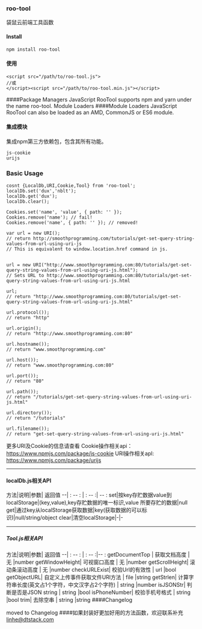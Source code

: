 
### roo-tool
袋鼠云前端工具函数
#### Install
```
npm install roo-tool
```
#### 使用
```
<script src="/path/to/roo-tool.js">
//或
</script><script src="/path/to/roo-tool.min.js"></script>
```
####Package Managers
JavaScript RooTool supports npm and yarn under the name roo-tool.
Module Loaders
####Module Loaders
JavaScript RooTool can also be loaded as an AMD, CommonJS or ES6 module.
#### 集成模块
集成npm第三方依赖包，包含其所有功能。
```
js-cookie 
urijs
```
### Basic Usage

```
cosnt {LocalDb,URI,Cookie,Tool} from 'roo-tool';
localDb.set('dux','nblt');
localDb.get('dux');
localDb.clear();

Cookies.set('name', 'value', { path: '' });
Cookies.remove('name'); // fail!
Cookies.remove('name', { path: '' }); // removed!

var url = new URI();
// return http://smoothprogramming.com/tutorials/get-set-query-string-values-from-url-using-uri-js
// This is equivalent to window.location.href command in js.


url = new URI("http://www.smoothprogramming.com:80/tutorials/get-set-query-string-values-from-url-using-uri-js.html");
// Sets URL to http://www.smoothprogramming.com:80/tutorials/get-set-query-string-values-from-url-using-uri-js.html

url;
// return "http://www.smoothprogramming.com:80/tutorials/get-set-query-string-values-from-url-using-uri-js.html"

url.protocol());
// return "http"

url.origin();
// return "http://www.smoothprogramming.com:80"

url.hostname());
// return "www.smoothprogramming.com"

url.host());
// return "www.smoothprogramming.com:80"

url.port());
// return "80"

url.path());
// return "/tutorials/get-set-query-string-values-from-url-using-uri-js.html"

url.directory());
// return "/tutorials"

url.filename());
// return "get-set-query-string-values-from-url-using-uri-js.html"
```
更多URI及Cookie的信息请查看
Cookie操作相关api：https://www.npmjs.com/package/js-cookie
URI操作相关apI: https://www.npmjs.com/package/urijs
*****
#### localDb.js相关API

方法|说明|参数| 返回值
--| : -- : | : -- :| -- :
set|按key存贮数据value到localStorage|(key,value),key存贮数据的唯一标识,value 所要存贮的数据|null
get|通过key从localStorage获取数据|key(获取数据的可以标识)|null/string/object
clear|清空localStorage|-|-
*****
##### Tool.js相关API
方法|说明|参数| 返回值
--| : -- : | : -- :|-- :
getDocumentTop | 获取文档高度 | 无 |number
getWindowHeight| 可视窗口高度 | 无 |number
getScrollHeight| 滚动条滚动高度 | 无 |number
checkURLExist| 校验Url的有效性 | url |bool
getObjectURL| 自定义上传事件获取文件URl方法 | file |string
getStrlen| 计算字符串长度(英文占1个字符，中文汉字占2个字符) | string |number
isJSONStr| 判断是否是JSON string | string |bool
isPhoneNumber| 校验手机号格式 | string |bool
trim| 去除空串 | string |string
####Changelog

moved to Changelog
####如果封装好更加好用的方法函数，欢迎联系补充
 <linhe@dtstack.com>

